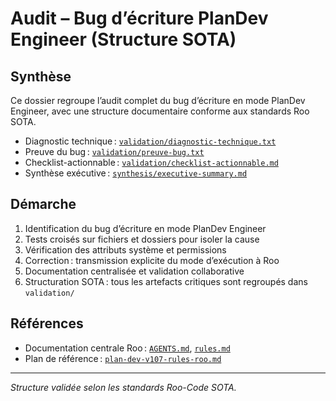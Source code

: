 # Audit – Bug d’écriture PlanDev Engineer (Structure SOTA)

## Synthèse
Ce dossier regroupe l’audit complet du bug d’écriture en mode PlanDev Engineer, avec une structure documentaire conforme aux standards Roo SOTA.

- Diagnostic technique : [`validation/diagnostic-technique.txt`](validation/diagnostic-technique.txt)
- Preuve du bug : [`validation/preuve-bug.txt`](validation/preuve-bug.txt)
- Checklist-actionnable : [`validation/checklist-actionnable.md`](validation/checklist-actionnable.md)
- Synthèse exécutive : [`synthesis/executive-summary.md`](synthesis/executive-summary.md)

## Démarche
1. Identification du bug d’écriture en mode PlanDev Engineer
2. Tests croisés sur fichiers et dossiers pour isoler la cause
3. Vérification des attributs système et permissions
4. Correction : transmission explicite du mode d’exécution à Roo
5. Documentation centralisée et validation collaborative
6. Structuration SOTA : tous les artefacts critiques sont regroupés dans `validation/`

## Références
- Documentation centrale Roo : [`AGENTS.md`](AGENTS.md), [`rules.md`](.roo/rules/rules.md)
- Plan de référence : [`plan-dev-v107-rules-roo.md`](projet/roadmaps/plans/consolidated/plan-dev-v107-rules-roo.md)

---
_Structure validée selon les standards Roo-Code SOTA._